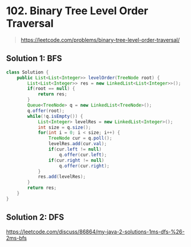 # 102. Binary Tree Level Order Traversal
> https://leetcode.com/problems/binary-tree-level-order-traversal/

## Solution 1: BFS
```java
class Solution {
    public List<List<Integer>> levelOrder(TreeNode root) {
        List<List<Integer>> res = new LinkedList<List<Integer>>();
        if(root == null) {
            return res;
        }
        Queue<TreeNode> q = new LinkedList<TreeNode>();
        q.offer(root);
        while(!q.isEmpty()) {
            List<Integer> levelRes = new LinkedList<Integer>();
            int size = q.size();
            for(int i = 0; i < size; i++) {
                TreeNode cur = q.poll();
                levelRes.add(cur.val);
                if(cur.left != null)
                    q.offer(cur.left);
                if(cur.right != null)
                    q.offer(cur.right);
            }
            res.add(levelRes);
        }
        return res;
    }
}
```
## Solution 2: DFS
https://leetcode.com/discuss/86864/my-java-2-solutions-1ms-dfs-%26-2ms-bfs
